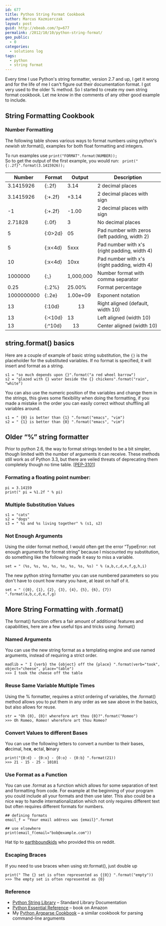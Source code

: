```yaml
---
id: 677
title: Python String Format Cookbook
author: Marcus Kazmierczak
layout: post
guid: http://ebeab.com/?p=677
permalink: /2012/10/10/python-string-format/
geo_public:
  - 0
categories:
  - solutions log
tags:
  - python
  - string format
---
```

Every time I use Python's string formatter, version 2.7 and up, I get it wrong and for the life of me I can't figure out their documentation format. I got very used to the older % method. So I started to create my own string format cookbook. Let me know in the comments of any other good example to include.

## String Formatting Cookbook

### Number Formatting

The following table shows various ways to format numbers using python's *newish* str.format(), examples for both float formatting and integers.

To run examples use ` print("FORMAT".format(NUMBER)); `  
So to get the output of the first example, you would run: ` print("{:.2f}".format(3.1415926));`

| Number     | Format  | Output                                             | Description                                        |
| ---------- | ------- | -------------------------------------------------- | -------------------------------------------------- |
| 3.1415926  | {:.2f}  | 3.14                                               | 2 decimal places                                   |
| 3.1415926  | {:+.2f} | +3.14                                              | 2 decimal places with sign                         |
| -1         | {:+.2f} | -1.00                                              | 2 decimal places with sign                         |
| 2.71828    | {:.0f}  | 3                                                  | No decimal places                                  |
| 5          | {:0>2d} | 05                                                 | Pad number with zeros (left padding, width 2)      |
| 5          | {:x<4d} | 5xxx                                               | Pad number with x's (right padding, width 4) |
| 10         | {:x<4d} | 10xx                                               | Pad number with x's (right padding, width 4) |
| 1000000    | {:,}    | 1,000,000                                          | Number format with comma separator                 |
| 0.25       | {:.2%}  | 25.00%                                             | Format percentage                                  |
| 1000000000 | {:.2e}  | 1.00e+09                                           | Exponent notation                                  |
| 13         | {:10d}  | &nbsp;&nbsp;&nbsp;&nbsp;&nbsp;&nbsp;&nbsp;&nbsp;13 | Right aligned (default, width 10)                  |
| 13         | {:<10d} | 13                                                 | Left aligned (width 10)                            |
| 13         | {:^10d} | &nbsp;&nbsp;&nbsp;&nbsp;13                         | Center aligned (width 10)                          |

## string.format() basics

Here are a couple of example of basic string substitution, the `{}` is the placeholder for the substituted variables. If no format is specified, it will insert and format as a string.

<pre><code class="python">s1 = "so much depends upon {}".format("a red wheel barrow")
s2 = "glazed with {} water beside the {} chickens".format("rain", "white")
</code></pre>

You can also use the numeric position of the variables and change them in the strings, this gives some flexibility when doing the formatting, if you made a mistake in the order you can easily correct without shuffling all variables around.

<pre><code class="python">s1 = " {0} is better than {1} ".format("emacs", "vim")
s2 = " {1} is better than {0} ".format("emacs", "vim")
</code></pre>

## Older &#8220;%&#8221; string formatter

Prior to python 2.6, the way to format strings tended to be a bit simpler, though limited with the number of arguments it can receive. These methods still work as of Python 3.3, but there are veiled threats of deprecating them completely though no time table. [[PEP-3101][1]]

### Formating a floating point number:

<pre><code class="python">pi = 3.14159
print(" pi = %1.2f " % pi)
</code></pre>

### Multiple Substitution Values

<pre><code class="python">s1 = "cats"
s2 = "dogs"
s3 = " %s and %s living together" % (s1, s2)
</code></pre>

### Not Enough Arguments

Using the older format method, I would often get the error &#8220;TypeError: not enough arguments for format string&#8221; because I miscounted my substitution, do something like the following made it easy to miss a variable.

<pre><code class="python">set = " (%s, %s, %s, %s, %s, %s, %s, %s) " % (a,b,c,d,e,f,g,h,i)
</code></pre>

The new python string formatter you can use numbered parameters so you don't have to count how many you have, at least on half of it.

<pre><code class="python">set = " ({0}, {1}, {2}, {3}, {4}, {5}, {6}, {7}) ".format(a,b,c,d,e,f,g)
</code></pre>

## More String Formatting with .format()

The format() function offers a fair amount of additional features and capabilities, here are a few useful tips and tricks using .format()

### Named Arguments

You can use the new string format as a templating engine and use named arguments, instead of requiring a strict order.

<pre><code class="python">madlib = " I {verb} the {object} off the {place} ".format(verb="took", object="cheese", place="table")
>&gt;&gt; I took the cheese off the table
</code></pre>

### Reuse Same Variable Multiple Times

Using the % formatter, requires a strict ordering of variables, the .format() method allows you to put them in any order as we saw above in the basics, but also allows for reuse.

<pre><code class="python">str = "Oh {0}, {0}! wherefore art thou {0}?".format("Romeo")
>&gt;&gt; Oh Romeo, Romeo! wherefore art thou Romeo?
</code></pre>

### Convert Values to different Bases

You can use the following letters to convert a number to their bases, **d**ecimal, he**x**, **o**ctal, **b**inary

<pre><code class="python">print("{0:d} - {0:x} - {0:o} - {0:b} ".format(21))
>&gt;&gt; 21 - 15 - 25 - 10101
</code></pre>

### Use Format as a Function

You can use .format as a function which allows for some separation of text and formatting from code. For example at the beginning of your program you could include all your formats and then use later. This also could be a nice way to handle internationalization which not only requires different text but often requires different formats for numbers.

<pre><code class="python">## defining formats
email_f = "Your email address was {email}".format

## use elsewhere
print(email_f(email="bob@example.com"))
</code></pre>

Hat tip to [earthboundkids][2] who provided this on reddit.

### Escaping Braces 

If you need to use braces when using str.format(), just double up

<pre><code class="python">print(" The {} set is often represented as {{0}} ".format("empty"))
>&gt;&gt; The empty set is often represented as {0}
</code></pre>

### Reference 

  * [Python String Library][3] &#8211; Standard Library Documentation 
  * [Python Essential Reference][4] &#8211; book on Amazon 
  * My [Python Argparse Cookbook][5] &#8211; a similar cookbook for parsing command-line arguments

 [1]: http://www.python.org/dev/peps/pep-3101/
 [2]: http://www.reddit.com/r/Python/comments/174e1i/python_string_format_cookbook/c82ot0h
 [3]: http://docs.python.org/3/library/string.html
 [4]: http://www.amazon.com/gp/product/0672329786/ref=as_li_ss_tl?ie=UTF8&camp=1789&creative=390957&creativeASIN=0672329786&linkCode=as2&tag=mkazcom-20
 [5]: https://mkaz.com/2014/07/26/python-argparse-cookbook/